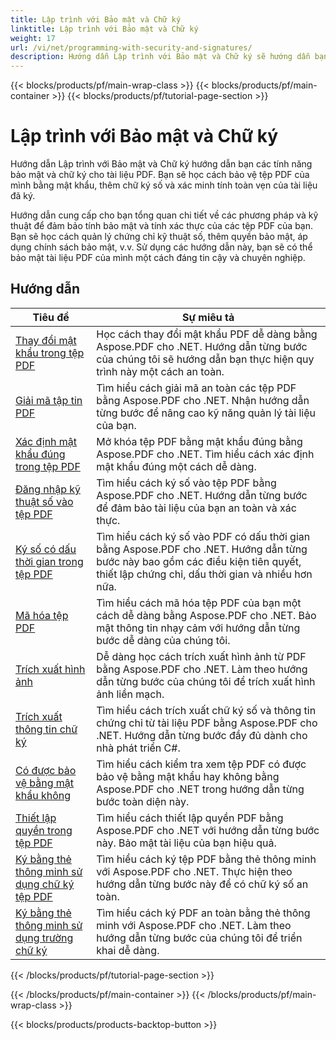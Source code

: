 ```yaml
---
title: Lập trình với Bảo mật và Chữ ký
linktitle: Lập trình với Bảo mật và Chữ ký
weight: 17
url: /vi/net/programming-with-security-and-signatures/
description: Hướng dẫn Lập trình với Bảo mật và Chữ ký sẽ hướng dẫn bạn cách bảo mật và ký các tài liệu PDF, đảm bảo tính bảo mật và xác thực.
---
```


{{< blocks/products/pf/main-wrap-class >}}
{{< blocks/products/pf/main-container >}}
{{< blocks/products/pf/tutorial-page-section >}}

# Lập trình với Bảo mật và Chữ ký

Hướng dẫn Lập trình với Bảo mật và Chữ ký hướng dẫn bạn các tính năng bảo mật và chữ ký cho tài liệu PDF. Bạn sẽ học cách bảo vệ tệp PDF của mình bằng mật khẩu, thêm chữ ký số và xác minh tính toàn vẹn của tài liệu đã ký.

Hướng dẫn cung cấp cho bạn tổng quan chi tiết về các phương pháp và kỹ thuật để đảm bảo tính bảo mật và tính xác thực của các tệp PDF của bạn. Bạn sẽ học cách quản lý chứng chỉ kỹ thuật số, thêm quyền bảo mật, áp dụng chính sách bảo mật, v.v. Sử dụng các hướng dẫn này, bạn sẽ có thể bảo mật tài liệu PDF của mình một cách đáng tin cậy và chuyên nghiệp.

## Hướng dẫn
| Tiêu đề | Sự miêu tả |
| --- | --- | 
| [Thay đổi mật khẩu trong tệp PDF](./change-password/) | Học cách thay đổi mật khẩu PDF dễ dàng bằng Aspose.PDF cho .NET. Hướng dẫn từng bước của chúng tôi sẽ hướng dẫn bạn thực hiện quy trình này một cách an toàn. |  
| [Giải mã tập tin PDF](./decrypt/) | Tìm hiểu cách giải mã an toàn các tệp PDF bằng Aspose.PDF cho .NET. Nhận hướng dẫn từng bước để nâng cao kỹ năng quản lý tài liệu của bạn. |  
| [Xác định mật khẩu đúng trong tệp PDF](./determine-correct-password/) | Mở khóa tệp PDF bằng mật khẩu đúng bằng Aspose.PDF cho .NET. Tìm hiểu cách xác định mật khẩu đúng một cách dễ dàng. |  
| [Đăng nhập kỹ thuật số vào tệp PDF](./digitally-sign/) | Tìm hiểu cách ký số vào tệp PDF bằng Aspose.PDF cho .NET. Hướng dẫn từng bước để đảm bảo tài liệu của bạn an toàn và xác thực. |  
| [Ký số có dấu thời gian trong tệp PDF](./digitally-sign-with-time-stamp/) | Tìm hiểu cách ký số vào PDF có dấu thời gian bằng Aspose.PDF cho .NET. Hướng dẫn từng bước này bao gồm các điều kiện tiên quyết, thiết lập chứng chỉ, dấu thời gian và nhiều hơn nữa. |  
| [Mã hóa tệp PDF](./encrypt/) | Tìm hiểu cách mã hóa tệp PDF của bạn một cách dễ dàng bằng Aspose.PDF cho .NET. Bảo mật thông tin nhạy cảm với hướng dẫn từng bước dễ dàng của chúng tôi. |  
| [Trích xuất hình ảnh](./extracting-image/) | Dễ dàng học cách trích xuất hình ảnh từ PDF bằng Aspose.PDF cho .NET. Làm theo hướng dẫn từng bước của chúng tôi để trích xuất hình ảnh liền mạch. |  
| [Trích xuất thông tin chữ ký](./extract-signature-info/) | Tìm hiểu cách trích xuất chữ ký số và thông tin chứng chỉ từ tài liệu PDF bằng Aspose.PDF cho .NET. Hướng dẫn từng bước đầy đủ dành cho nhà phát triển C#. |  
| [Có được bảo vệ bằng mật khẩu không](./is-password-protected/) | Tìm hiểu cách kiểm tra xem tệp PDF có được bảo vệ bằng mật khẩu hay không bằng Aspose.PDF cho .NET trong hướng dẫn từng bước toàn diện này. |  
| [Thiết lập quyền trong tệp PDF](./set-privileges/) | Tìm hiểu cách thiết lập quyền PDF bằng Aspose.PDF cho .NET với hướng dẫn từng bước này. Bảo mật tài liệu của bạn hiệu quả. |  
| [Ký bằng thẻ thông minh sử dụng chữ ký tệp PDF](./sign-with-smart-card-using-pdf-file-signature/) | Tìm hiểu cách ký tệp PDF bằng thẻ thông minh với Aspose.PDF cho .NET. Thực hiện theo hướng dẫn từng bước này để có chữ ký số an toàn. |  
| [Ký bằng thẻ thông minh sử dụng trường chữ ký](./sign-with-smart-card-using-signature-field/) | Tìm hiểu cách ký PDF an toàn bằng thẻ thông minh với Aspose.PDF cho .NET. Làm theo hướng dẫn từng bước của chúng tôi để triển khai dễ dàng. |  
{{< /blocks/products/pf/tutorial-page-section >}}

{{< /blocks/products/pf/main-container >}}
{{< /blocks/products/pf/main-wrap-class >}}

{{< blocks/products/products-backtop-button >}}
